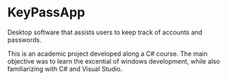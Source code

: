 # KeyPassApp
Desktop software that assists users to keep track of accounts and passwords.

This is an academic project developed along a C# course. The main objective was to learn the excential of windows development, while also familiarizing with C# and Visual Studio.
